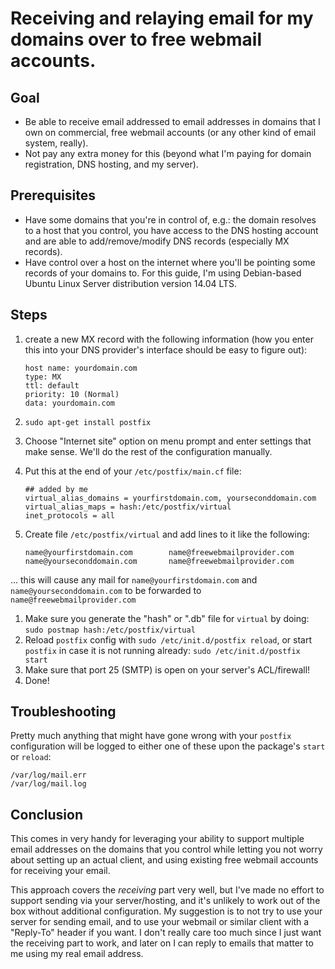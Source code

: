 Receiving and relaying email for my domains over to free webmail accounts.
====

Goal
----

*   Be able to receive email addressed to email addresses in domains that I own
on commercial, free webmail accounts (or any other kind of email system,
really).
*   Not pay any extra money for this (beyond what I'm paying for domain
registration, DNS hosting, and my server).

Prerequisites
----

*    Have some domains that you're in control of, e.g.: the domain resolves
to a host that you control, you have access to the DNS hosting account and
are able to add/remove/modify DNS records (especially MX records).
*    Have control over a host on the internet where you'll be pointing some
records of your domains to. For this guide, I'm using Debian-based Ubuntu Linux
Server distribution version 14.04 LTS.

Steps
----

1.  create a new MX record with the following information (how you enter this
into your DNS provider's interface should be easy to figure out):

        host name: yourdomain.com
        type: MX
        ttl: default
        priority: 10 (Normal)
        data: yourdomain.com

1.  `sudo apt-get install postfix`
1.  Choose "Internet site" option on menu prompt and enter settings that make
sense. We'll do the rest of the configuration manually.
1.  Put this at the end of your `/etc/postfix/main.cf` file:

        ## added by me
        virtual_alias_domains = yourfirstdomain.com, yourseconddomain.com
        virtual_alias_maps = hash:/etc/postfix/virtual
        inet_protocols = all

1.  Create file `/etc/postfix/virtual` and add lines to it like the following:

        name@yourfirstdomain.com        name@freewebmailprovider.com
        name@yourseconddomain.com       name@freewebmailprovider.com
... this will cause any mail for `name@yourfirstdomain.com` and 
`name@yourseconddomain.com` to be forwarded to `name@freewebmailprovider.com`
1.  Make sure you generate the "hash" or ".db" file for `virtual` by doing:
`sudo postmap hash:/etc/postfix/virtual`
1.  Reload `postfix` config with `sudo /etc/init.d/postfix reload`, or
start `postfix` in case it is not running already: `sudo /etc/init.d/postfix start`
1.  Make sure that port 25 (SMTP) is open on your server's ACL/firewall!
1.  Done!

Troubleshooting
----

Pretty much anything that might have gone wrong with your `postfix` configuration
will be logged to either one of these upon the package's `start` or `reload`:

    /var/log/mail.err
    /var/log/mail.log

Conclusion
----

This comes in very handy for leveraging your ability to support multiple email
addresses on the domains that you control while letting you not worry about
setting up an actual client, and using existing free webmail accounts for
receiving your email.

This approach covers the *receiving* part very well, but I've made no effort
to support sending via your server/hosting, and it's unlikely to work out of
the box without additional configuration. My suggestion is to not try to use
your server for sending email, and to use your webmail or similar client
with a "Reply-To" header if you want. I don't really care too much since I
just want the receiving part to work, and later on I can reply to emails that
matter to me using my real email address.
